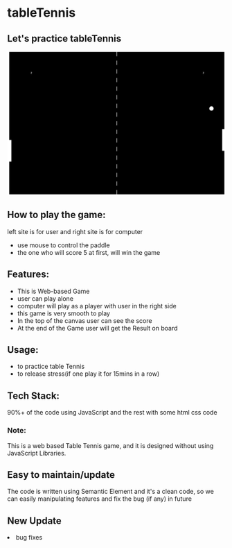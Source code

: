 # tableTennis
<h2>Let's practice tableTennis</h2>
<img src="https://github.com/sgrprmnk/tableTennis/blob/main/Screenshot%20(282).png">
<div>
  <h2>How to play the game:</h2>
  <p>
    left site is for user and right site is for computer
    <ul>
      <li>use mouse to control the paddle</li>
      <li>the one who will score 5 at first, will win the game</li>
  </p>
  </div>
  <h2>Features:</h2>
  <ul>
  <li> This is Web-based Game</li>
  <li> user can play alone </li>
  <li> computer will play as a player with user in the right side</li>
  <li> this game is very smooth to play</li>
  <li>In the top of the canvas user can see the score</li>
  <li>At the end of the Game user will get the Result on board</li>
  </ul>
  <h2>Usage:</h2>
  <ul>
  <li>to practice table Tennis
    <li>to release stress(if one play it for 15mins in a row)
  </ul>
 <h2> Tech Stack:</h2>
 <p>90%+ of the code using JavaScript and the rest with some html css code</p>

<h3>Note:</h3>
<p>This is a web based Table Tennis game, and it is designed without using JavaScript Libraries.</p>
<h2>Easy to maintain/update</h2>
        <p>The code is written using Semantic Element and it's a clean code, so we can easily manipulating features and
            fix the bug (if any) in future</p>
        <h2>New Update</h2>
    <li>bug fixes</li>
